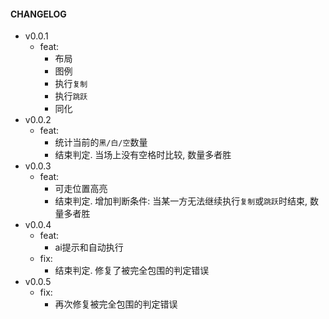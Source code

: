 #### CHANGELOG
- v0.0.1  
  - feat:  
    - 布局  
    - 图例  
    - 执行`复制`  
    - 执行`跳跃`  
    - 同化  
- v0.0.2
  - feat:  
    - 统计当前的`黑/白/空`数量  
    - 结束判定. 当场上没有空格时比较, 数量多者胜  
- v0.0.3  
  - feat:  
    - 可走位置高亮  
    - 结束判定. 增加判断条件: 当某一方无法继续执行`复制`或`跳跃`时结束, 数量多者胜
- v0.0.4  
  - feat:  
    - ai提示和自动执行  
  - fix:  
    - 结束判定. 修复了被完全包围的判定错误
- v0.0.5  
  - fix:  
    - 再次修复被完全包围的判定错误  